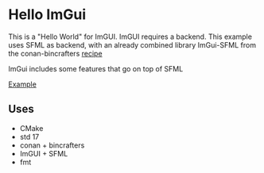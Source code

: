 # Hello ImGui

This is a "Hello World" for ImGUI. ImGUI requires a backend. This example uses
SFML as backend, with an already combined library ImGui-SFML from the
conan-bincrafters [recipe](https://bincrafters.jfrog.io/ui/repos/tree/Properties/conan%2Fbincrafters)

ImGui includes some features that go on top of SFML

[Example](https://eliasdaler.github.io/using-imgui-with-sfml-pt1/)

## Uses

- CMake
- std 17
- conan + bincrafters
- ImGUI + SFML
- fmt
